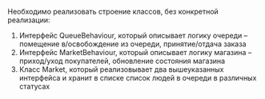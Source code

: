 Необходимо реализовать строение классов, без конкретной реализации:
1. Интерфейс QueueBehaviour, который описывает логику очереди – помещение в/освобождение из очереди, принятие/отдача заказа
2. Интерфейс MarketBehaviour, который описывает логику магазина – приход/уход покупателей, обновление состояния магазина
3. Класс Market, который реализовывает два вышеуказанных интерфейса и хранит в списке список людей в очереди в различных статусах